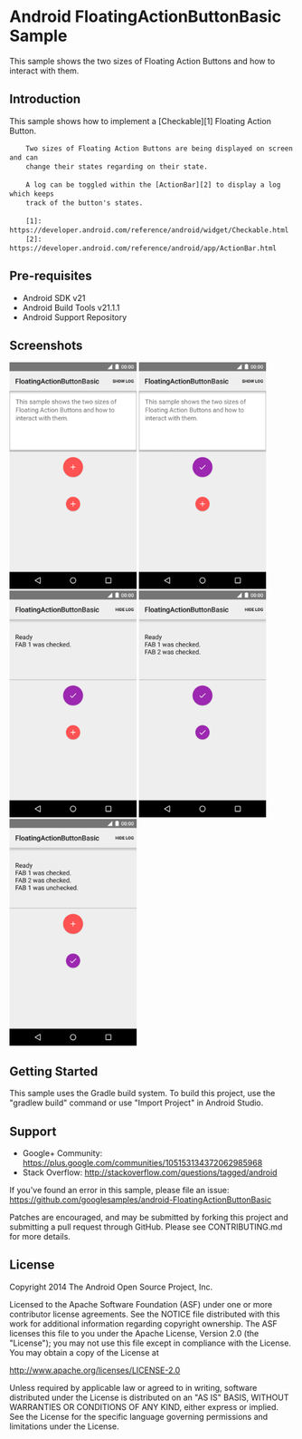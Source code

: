 Android FloatingActionButtonBasic Sample
===================================

This sample shows the two sizes of Floating Action Buttons and
            how to interact with them.

Introduction
------------

This sample shows how to implement a [Checkable][1] Floating Action Button.

        Two sizes of Floating Action Buttons are being displayed on screen and can
        change their states regarding on their state.

        A log can be toggled within the [ActionBar][2] to display a log which keeps
        track of the button's states.

        [1]: https://developer.android.com/reference/android/widget/Checkable.html
        [2]: https://developer.android.com/reference/android/app/ActionBar.html

Pre-requisites
--------------

- Android SDK v21
- Android Build Tools v21.1.1
- Android Support Repository

Screenshots
-------------

<img src=screenshots/screenshot1.png height="400" alt="Screenshot"/> <img src=screenshots/screenshot2.png height="400" alt="Screenshot"/> <img src=screenshots/screenshot3.png height="400" alt="Screenshot"/> <img src=screenshots/screenshot4.png height="400" alt="Screenshot"/> <img src=screenshots/screenshot5.png height="400" alt="Screenshot"/> 

Getting Started
---------------

This sample uses the Gradle build system. To build this project, use the
"gradlew build" command or use "Import Project" in Android Studio.

Support
-------

- Google+ Community: https://plus.google.com/communities/105153134372062985968
- Stack Overflow: http://stackoverflow.com/questions/tagged/android

If you've found an error in this sample, please file an issue:
https://github.com/googlesamples/android-FloatingActionButtonBasic

Patches are encouraged, and may be submitted by forking this project and
submitting a pull request through GitHub. Please see CONTRIBUTING.md for more details.

License
-------

Copyright 2014 The Android Open Source Project, Inc.

Licensed to the Apache Software Foundation (ASF) under one or more contributor
license agreements.  See the NOTICE file distributed with this work for
additional information regarding copyright ownership.  The ASF licenses this
file to you under the Apache License, Version 2.0 (the "License"); you may not
use this file except in compliance with the License.  You may obtain a copy of
the License at

http://www.apache.org/licenses/LICENSE-2.0

Unless required by applicable law or agreed to in writing, software
distributed under the License is distributed on an "AS IS" BASIS, WITHOUT
WARRANTIES OR CONDITIONS OF ANY KIND, either express or implied.  See the
License for the specific language governing permissions and limitations under
the License.
